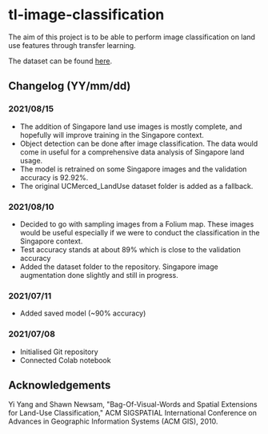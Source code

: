 # tl-image-classification

The aim of this project is to be able to perform image classification on land use features through transfer learning.

The dataset can be found [here](http://weegee.vision.ucmerced.edu/datasets/landuse.html).

## Changelog (YY/mm/dd)

### 2021/08/15

- The addition of Singapore land use images is mostly complete, and hopefully will improve training in the Singapore context.
- Object detection can be done after image classification. The data would come in useful for a comprehensive data analysis of Singapore land usage.
- The model is retrained on some Singapore images and the validation accuracy is 92.92%.
- The original UCMerced_LandUse dataset folder is added as a fallback.

### 2021/08/10

- Decided to go with sampling images from a Folium map. These images would be useful especially if we were to conduct the classification in the Singapore context.
- Test accuracy stands at about 89% which is close to the validation accuracy 
- Added the dataset folder to the repository. Singapore image augmentation done slightly and still in progress.

### 2021/07/11

- Added saved model (~90% accuracy)

### 2021/07/08

- Initialised Git repository
- Connected Colab notebook

## Acknowledgements

Yi Yang and Shawn Newsam, "Bag-Of-Visual-Words and Spatial Extensions for Land-Use Classification," ACM SIGSPATIAL International Conference on Advances in Geographic Information Systems (ACM GIS), 2010.
